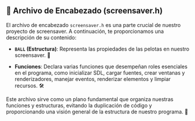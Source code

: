 ## 📄 Archivo de Encabezado (screensaver.h)

El archivo de encabezado `screensaver.h` es una parte crucial de nuestro proyecto de screensaver. A continuación, te proporcionamos una descripción de su contenido:

- **`BALL` (Estructura)**: Representa las propiedades de las pelotas en nuestro screensaver. 🎾

- **Funciones**: Declara varias funciones que desempeñan roles esenciales en el programa, como inicializar SDL, cargar fuentes, crear ventanas y renderizadores, manejar eventos, renderizar elementos y limpiar recursos. 🛠️

Este archivo sirve como un plano fundamental que organiza nuestras funciones y estructuras, evitando la duplicación de código y proporcionando una visión general de la estructura de nuestro programa. 📝

